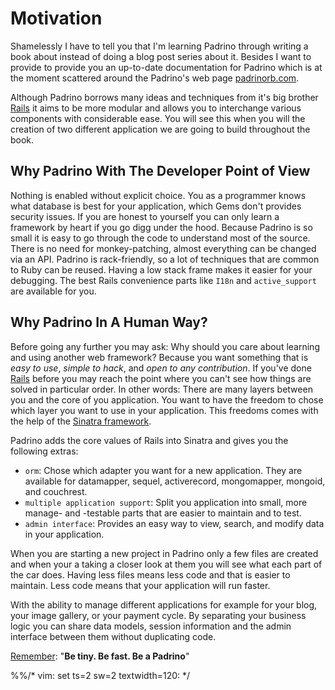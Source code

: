 # Motivation

Shamelessly I have to tell you that I'm learning Padrino through writing a book about instead of doing a blog post
series about it. Besides I want to provide to provide you an up-to-date documentation for Padrino which is at the moment
scattered around the Padrino's web page [padrinorb.com](http://www.padrinorb.com/).


Although Padrino borrows many ideas and techniques from it's big brother [Rails](http://rubyonrails.org/) it aims to be
more modular and allows you to interchange various components with considerable ease. You will see this when you will
the creation of two different application we are going to build throughout the book.


## Why Padrino With The Developer Point of View

Nothing is enabled without explicit choice. You as a programmer knows what database is best for your application, which
Gems don't provides security issues. If you are honest to yourself you can only learn a framework by heart if you go
digg under the hood. Because Padrino is so small it is easy to go through the code to understand most of the source.
There is no need for monkey-patching, almost everything can be changed via an API. Padrino is rack-friendly, so a lot
of techniques that are common to Ruby can be reused.  Having a low stack frame makes it easier for your debugging.  The
best Rails convenience parts like `I18n` and `active_support` are available for you.


## Why Padrino In A Human Way?

Before going any further you may ask: Why should you care about learning and using another web framework? Because you
want something that is *easy to use*, *simple to hack*, and *open to any contribution*. If you've done
[Rails](http://rubyonrails.org/) before you may reach the point where you can't see how things are solved in particular
order. In other words: There are many layers between you and the core of you application. You want to have the freedom
to chose which layer you want to use in your application. This freedoms comes with the help of the
[Sinatra framework](http://www.sinatrarb.com/).


Padrino adds the core values of Rails into Sinatra and gives you the following extras:


- `orm`: Chose which adapter you want for a new application. They are available for datamapper, sequel, activerecord,
  mongomapper, mongoid, and couchrest.
- `multiple application support`: Split you application into small, more manage- and -testable parts that are easier to
  maintain and to test.
- `admin interface`: Provides an easy way to view, search, and modify data in your application.


When you are starting a new project in Padrino only a few files are created and when your a taking a closer look at them
you will see what each part of the car does. Having less files means less code and that is easier to maintain. Less code
means that your application will run faster.


With the ability to manage different applications for example for your blog, your image gallery, or your payment cycle.
By separating your business logic you can share data models, session information and the admin interface between them
without duplicating code.


[Remember](https://speakerdeck.com/daddye/padrino-framework-0-dot-11-and-1-dot-0): "**Be tiny. Be fast. Be a Padrino**"

%%/* vim: set ts=2 sw=2 textwidth=120: */
